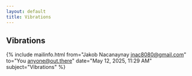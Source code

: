 ```yaml
---
layout: default
title: Vibrations
---
```


## Vibrations

{% include mailinfo.html from="Jakob Nacanaynay <jnac8080@gmail.com>" to="You <anyone@out.there>" date="May 12, 2025, 11:29 AM" subject="Vibrations" %}
